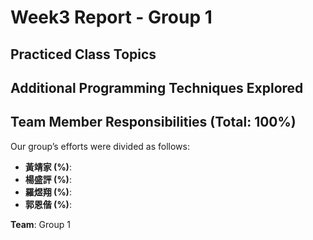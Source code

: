 # Week3 Report - Group 1

## Practiced Class Topics



## Additional Programming Techniques Explored


## Team Member Responsibilities (Total: 100%)

Our group’s efforts were divided as follows:
- **黃靖家  (%)**: 
- **楊盛評  (%)**: 
- **羅煜翔  (%)**: 
- **郭恩偕  (%)**: 
  
**Team**: Group 1
